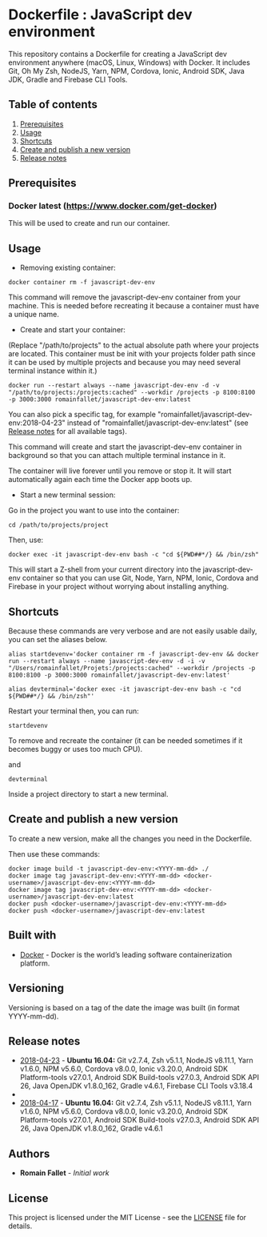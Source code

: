 # Dockerfile : JavaScript dev environment

This repository contains a Dockerfile for creating a JavaScript dev environment anywhere (macOS, Linux, Windows) with Docker. It includes Git, Oh My Zsh, NodeJS, Yarn, NPM, Cordova, Ionic, Android SDK, Java JDK, Gradle and Firebase CLI Tools.

## Table of contents

   1. [Prerequisites](#prerequisites)
   2. [Usage](#usage)
   3. [Shortcuts](#shortcuts)
   4. [Create and publish a new version](#create-and-publish-a-new-version)
   5. [Release notes](#release-notes)

## Prerequisites

### Docker latest (https://www.docker.com/get-docker)

This will be used to create and run our container.

## Usage

* Removing existing container:
```
docker container rm -f javascript-dev-env
```

This command will remove the javascript-dev-env container from your machine. This is needed before recreating it because a container must have a unique name.

* Create and start your container:

(Replace "/path/to/projects" to the actual absolute path where your projects are located. This container must be init with your projects folder path since it can be used by multiple projects and because you may need several terminal instance within it.)

```
docker run --restart always --name javascript-dev-env -d -v "/path/to/projects:/projects:cached" --workdir /projects -p 8100:8100 -p 3000:3000 romainfallet/javascript-dev-env:latest
```

You can also pick a specific tag, for example "romainfallet/javascript-dev-env:2018-04-23" instead of "romainfallet/javascript-dev-env:latest" (see [Release notes](#release-notes) for all available tags).

This command will create and start the javascript-dev-env container in background so that you can attach multiple terminal instance in it.

The container will live forever until you remove or stop it. It will start automatically again each time the Docker app boots up.

* Start a new terminal session:

Go in the project you want to use into the container:
```
cd /path/to/projects/project
```

Then, use:
```
docker exec -it javascript-dev-env bash -c "cd ${PWD##*/} && /bin/zsh"
```

This will start a Z-shell from your current directory into the javascript-dev-env container so that you can use Git, Node, Yarn, NPM, Ionic, Cordova and Firebase in your project without worrying about installing anything.

## Shortcuts

Because these commands are very verbose and are not easily usable daily, you can set the aliases below.

```
alias startdevenv='docker container rm -f javascript-dev-env && docker run --restart always --name javascript-dev-env -d -i -v "/Users/romainfallet/Projets:/projects:cached" --workdir /projects -p 8100:8100 -p 3000:3000 romainfallet/javascript-dev-env:latest'
```
```
alias devterminal='docker exec -it javascript-dev-env bash -c "cd ${PWD##*/} && /bin/zsh"'
```

Restart your terminal then, you can run:
```
startdevenv
```
To remove and recreate the container (it can be needed sometimes if it becomes buggy or uses too much CPU).

and

```
devterminal
```

Inside a project directory to start a new terminal.


## Create and publish a new version

To create a new version, make all the changes you need in the Dockerfile.

Then use these commands:
```
docker image build -t javascript-dev-env:<YYYY-mm-dd> ./
docker image tag javascript-dev-env:<YYYY-mm-dd> <docker-username>/javascript-dev-env:<YYYY-mm-dd>
docker image tag javascript-dev-env:<YYYY-mm-dd> <docker-username>/javascript-dev-env:latest
docker push <docker-username>/javascript-dev-env:<YYYY-mm-dd>
docker push <docker-username>/javascript-dev-env:latest
```

## Built with

* [Docker](https://www.docker.com/) - Docker is the world’s leading software containerization platform.

## Versioning

Versioning is based on a tag of the date the image was built (in format YYYY-mm-dd).

## Release notes

* [2018-04-23](../../releases/tag/2018-04-23) - **Ubuntu 16.04:** Git v2.7.4, Zsh v5.1.1, NodeJS v8.11.1, Yarn v1.6.0, NPM v5.6.0, Cordova v8.0.0, Ionic v3.20.0, Android SDK Platform-tools v27.0.1, Android SDK Build-tools v27.0.3, Android SDK API 26, Java OpenJDK v1.8.0_162, Gradle v4.6.1, Firebase CLI Tools v3.18.4
* 
* [2018-04-17](../../releases/tag/2018-04-17) - **Ubuntu 16.04:** Git v2.7.4, Zsh v5.1.1, NodeJS v8.11.1, Yarn v1.6.0, NPM v5.6.0, Cordova v8.0.0, Ionic v3.20.0, Android SDK Platform-tools v27.0.1, Android SDK Build-tools v27.0.3, Android SDK API 26, Java OpenJDK v1.8.0_162, Gradle v4.6.1

## Authors

* **Romain Fallet** - *Initial work*

## License

This project is licensed under the MIT License - see the [LICENSE](LICENSE) file for details.
